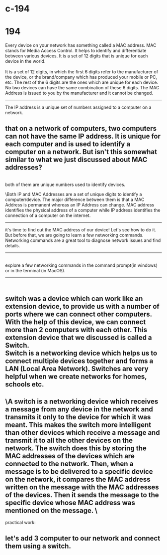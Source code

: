 # c-194
# 194



Every device on your network has something called a MAC address. MAC stands for Media Access Control. It helps to identify and differentiate between various devices. It is a set of 12 digits that is unique for each device in the world.
\
\
It is a set of 12 digits, in which the first 6 digits refer to the manufacturer of the device, or the brand/company which has produced your mobile or PC, etc. The rest of the 6 digits are the ones which are unique for each device. No two devices can have the same combination of these 6 digits. The MAC Address is issued to you by the manufacturer and it cannot be changed. 

--------------------------------------------------

The IP address is a unique set of numbers assigned to a computer on a network.

that on a network of computers, two computers can not have the same IP address. It is unique for each computer and is used to identify a computer on a network. But isn't this somewhat similar to what we just discussed about MAC addresses? 
------------------------------------------------------
\
both of them are unique numbers used to identify devices.

\Both IP and MAC Addresses are a set of unique digits to identify a computer/device. The major difference between them is that a MAC Address is permanent whereas an IP Address can change. MAC address identifies the physical address of a computer while IP address identifies the connection of a computer on the internet. 

----------------------------------------
it's time to find out the MAC address of our device! Let's see how to do it. 
But before that, we are going to learn a few networking commands. Networking commands are a great tool to diagnose network issues and find details.

----------------------------------------
\
explore a few networking commands in the command prompt(in windows) or in the terminal (in MacOS).

-------------------------
\
switch was a device which can work like an extension device, to provide us with a number of ports where we can connect other computers. With the help of this device, we can connect more than 2 computers with each other. This extension device that we discussed is called a Switch. 
\
Switch is a networking device which helps us to connect multiple devices together and forms a LAN (Local Area Network).
Switches are very helpful when we create networks for homes, schools etc.
-----------------------
\A switch is a networking device which receives a message from any device in the network and transmits it only to the device for which it was meant. This makes the switch more intelligent than other devices which receive a message and transmit it to all the other devices on the network. 
The switch does this by storing the MAC addresses of the devices which are connected to the network. Then, when a message is to be delivered to a specific device on the network, it compares the MAC address written on the message with the MAC addresses of the devices. Then it sends the message to the specific device whose MAC address was mentioned on the message.
\
-----------------------------
practical work:

let's add 3 computer to our network and connect them using a switch.
------------------------------


